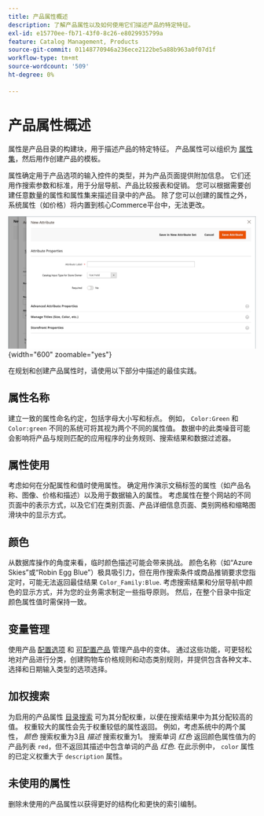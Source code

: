 ```yaml
---
title: 产品属性概述
description: 了解产品属性以及如何使用它们描述产品的特定特征。
exl-id: e15770ee-fb71-43f0-8c26-e8029935799a
feature: Catalog Management, Products
source-git-commit: 01148770946a236ece2122be5a88b963a0f07d1f
workflow-type: tm+mt
source-wordcount: '509'
ht-degree: 0%

---
```


# 产品属性概述

属性是产品目录的构建块，用于描述产品的特定特征。 产品属性可以组织为 [属性集](attribute-sets.md)，然后用作创建产品的模板。

属性确定用于产品选项的输入控件的类型，并为产品页面提供附加信息。 它们还用作搜索参数和标准，用于分层导航、产品比较报表和促销。 您可以根据需要创建任意数量的属性和属性集来描述目录中的产品。 除了您可以创建的属性之外，系统属性（如价格）将内置到核心Commerce平台中，无法更改。

![编辑产品时创建新属性](./assets/product-attribute-add-new.png){width="600" zoomable="yes"}

在规划和创建产品属性时，请使用以下部分中描述的最佳实践。

## 属性名称

建立一致的属性命名约定，包括字母大小写和标点。 例如， `Color:Green` 和 `Color:green` 不同的系统可将其视为两个不同的属性值。 数据中的此类噪音可能会影响将产品与规则匹配的应用程序的业务规则、搜索结果和数据过滤器。

## 属性使用

考虑如何在分配属性和值时使用属性。 确定用作演示文稿标签的属性（如产品名称、图像、价格和描述）以及用于数据输入的属性。 考虑属性在整个网站的不同页面中的表示方式，以及它们在类别页面、产品详细信息页面、类别网格和缩略图滑块中的显示方式。

## 颜色

从数据库操作的角度来看，临时颜色描述可能会带来挑战。 颜色名称（如“Azure Skies”或“Robin Egg Blue”）极具吸引力，但在用作搜索条件或商品推销要求您指定时，可能无法返回最佳结果 `Color_Family:Blue`. 考虑搜索结果和分层导航中颜色的显示方式，并为您的业务需求制定一些指导原则。 然后，在整个目录中指定颜色属性值时需保持一致。

## 变量管理

使用产品 [配置选项](product-configurations.md) 和 [可配置产品](product-create-configurable.md) 管理产品中的变体。 通过这些功能，可更轻松地对产品进行分类，创建购物车价格规则和动态类别规则，并提供包含各种文本、选择和日期输入类型的选项选择。

## 加权搜索

为启用的产品属性 [目录搜索](search.md) 可为其分配权重，以便在搜索结果中为其分配较高的值。 权重较大的属性会先于权重较低的属性返回。 例如，考虑系统中的两个属性， _颜色_ 搜索权重为3且 _描述_ 搜索权重为1。 搜索单词 _红色_ 返回颜色属性值为的产品列表 `red`，但不返回其描述中包含单词的产品 _红色_. 在此示例中， `color` 属性的已定义权重大于 `description` 属性。

## 未使用的属性

删除未使用的产品属性以获得更好的结构化和更快的索引编制。
